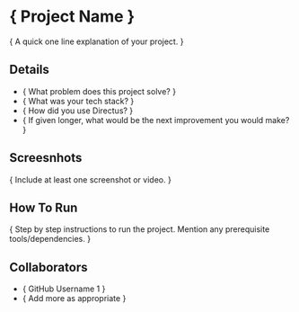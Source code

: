<!-- Please replace anything appearing between curly brackets with your submission's value.  -->

# { Project Name }

{ A quick one line explanation of your project. }

## Details

- { What problem does this project solve? }
- { What was your tech stack? }
- { How did you use Directus? }
- { If given longer, what would be the next improvement you would make? }

## Screesnhots

{ Include at least one screenshot or video. }

## How To Run

{ Step by step instructions to run the project. Mention any prerequisite tools/dependencies. }

## Collaborators

- { GitHub Username 1 }
- { Add more as appropriate }
